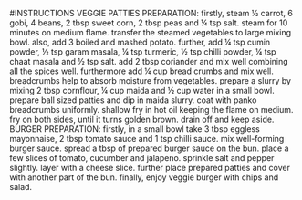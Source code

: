 #INSTRUCTIONS
VEGGIE PATTIES PREPARATION:
firstly, steam ½ carrot, 6 gobi, 4 beans, 2 tbsp sweet corn, 2 tbsp peas and ¼ tsp salt.
steam for 10 minutes on medium flame.
transfer the steamed vegetables to large mixing bowl.
also, add 3 boiled and mashed potato.
further, add ¼ tsp cumin powder, ½ tsp garam masala, ¼ tsp turmeric, ½ tsp chilli powder, ¼ tsp chaat masala and ½ tsp salt.
add 2 tbsp coriander and mix well combining all the spices well.
furthermore add ¼ cup bread crumbs and mix well. breadcrumbs help to absorb moisture from vegetables.
prepare a slurry by mixing 2 tbsp cornflour, ¼ cup maida and ½ cup water in a small bowl.
prepare ball sized patties and dip in maida slurry.
coat with panko breadcrumbs uniformly.
shallow fry in hot oil keeping the flame on medium.
fry on both sides, until it turns golden brown. drain off and keep aside.
BURGER PREPARATION:
firstly, in a small bowl take 3 tbsp eggless mayonnaise, 2 tbsp tomato sauce and 1 tsp chilli sauce.
mix well-forming burger sauce.
spread a tbsp of prepared burger sauce on the bun.
place a few slices of tomato, cucumber and jalapeno.
sprinkle salt and pepper slightly.
layer with a cheese slice.
further place prepared patties and cover with another part of the bun.
finally, enjoy veggie burger with chips and salad.